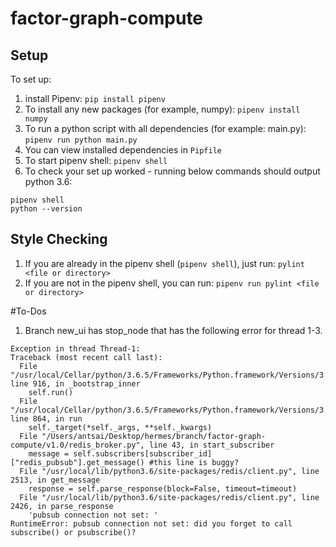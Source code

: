 # factor-graph-compute
## Setup
To set up:
1. install Pipenv: `pip install pipenv`
2. To install any new packages (for example, numpy): `pipenv install numpy`
3. To run a python script with all dependencies (for example: main.py): `pipenv run python main.py` 
4. You can view installed dependencies in `Pipfile`
5. To start pipenv shell: `pipenv shell`
6. To check your set up worked - running below commands should output python 3.6:
```  
pipenv shell
python --version
```

## Style Checking
1. If you are already in the pipenv shell (`pipenv shell`), just run: `pylint <file or directory>`
2. If you are not in the pipenv shell, you can run: `pipenv run pylint <file or directory>` 

#To-Dos
1. Branch new_ui has stop_node that has the following error for thread 1-3.

```  
Exception in thread Thread-1:
Traceback (most recent call last):
  File "/usr/local/Cellar/python/3.6.5/Frameworks/Python.framework/Versions/3.6/lib/python3.6/threading.py", line 916, in _bootstrap_inner
    self.run()
  File "/usr/local/Cellar/python/3.6.5/Frameworks/Python.framework/Versions/3.6/lib/python3.6/threading.py", line 864, in run
    self._target(*self._args, **self._kwargs)
  File "/Users/antsai/Desktop/hermes/branch/factor-graph-compute/v1.0/redis_broker.py", line 43, in start_subscriber
    message = self.subscribers[subscriber_id]["redis_pubsub"].get_message() #this line is buggy?
  File "/usr/local/lib/python3.6/site-packages/redis/client.py", line 2513, in get_message
    response = self.parse_response(block=False, timeout=timeout)
  File "/usr/local/lib/python3.6/site-packages/redis/client.py", line 2426, in parse_response
    'pubsub connection not set: '
RuntimeError: pubsub connection not set: did you forget to call subscribe() or psubscribe()?
```
